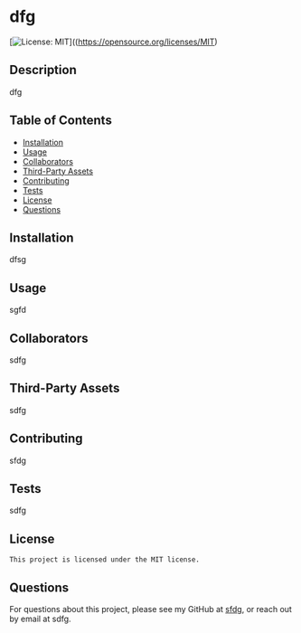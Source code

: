 # dfg

  [![License: MIT](https://img.shields.io/badge/License-MIT-yellow.svg)]((https://opensource.org/licenses/MIT)

  ## Description

  dfg

  
  ## Table of Contents

  - [Installation](#Installation)
  - [Usage](#Usage)
  - [Collaborators](#Collaborators)
  - [Third-Party Assets](#Third-Party-Assets)
  - [Contributing](#Contributing)
  - [Tests](#Tests)
  - [License](#License)
  - [Questions](#Questions)
  

  ## Installation

  dfsg

  ## Usage

  sgfd

  
  ## Collaborators

  sdfg
  

  
  ## Third-Party Assets

  sdfg
  

  
  ## Contributing

  sfdg
  

  
  ## Tests

  sdfg
  

  ## License
    This project is licensed under the MIT license.

  ## Questions

  For questions about this project, please see my GitHub at [sfdg](https://github.com/sfdg), or reach out by email at sdfg.
  